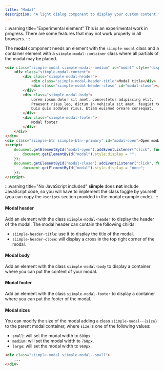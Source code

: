 ```yaml
---
title: "Modal"
description: "A light dialog component to display your custom content."
---
```


:::warning title="Experimental element"
This is an experimental work in progress. There are some features that may not work properly in all browsers.
:::

The **modal** component needs an element with the `siimple-modal` class and a container element with a `siimple-modal-container` class where all partials of the modal may be placed.

```html preview="true"
<div class="siimple-modal siimple-modal--medium" id="modal" style="display:none;">
    <div class="siimple-modal-content">
        <div class="siimple-modal-header">
            <div class="siimple-modal-header-title">Modal title</div>
            <div class="siimple-modal-header-close" id="modal-close"></div>
        </div>
        <div class="siimple-modal-body">
            Lorem ipsum dolor sit amet, consectetur adipiscing elit. 
            Praesent risus leo, dictum in vehicula sit amet, feugiat tempus tellus. 
            Duis quis sodales risus. Etiam euismod ornare consequat.
        </div>
        <div class="siimple-modal-footer">
            Modal footer
        </div>
    </div>
</div>
<div class="siimple-btn siimple-btn--primary" id="modal-open">Open modal</div>
<script>
    document.getElementById("modal-open").addEventListener("click", function () {
        document.getElementById("modal").style.display = "";
    });
    document.getElementById("modal-close").addEventListener("click", function () {
        document.getElementById("modal").style.display = "none";
    });
</script>
```

:::warning title="No JavaScript included"
**siimple** does **not** include JavaScript code, so you will have to implement the class toggle by yourself (you can copy the `<script>` section provided in the modal example code).
:::


#### Modal header

Add an element with the class `siimple-modal-header` to display the header of the modal. The modal header can contain the following childs:

- `siimple-header-title`: use it to display the title of the modal.
- `siimple-header-close`: will display a cross in the top right corner of the modal.


#### Modal body

Add an element with the class `siimple-modal-body` to display a container where you can put the content of your modal.


#### Modal footer

Add an element with the class `siimple-modal-footer` to display a container where you can put the footer of the modal.


#### Modal sizes

You can modify the size of the modal adding a class `siimple-modal--{size}` to the parent modal container, where `size` is one of the following values:

- `small`: will set the modal width to `600px`.
- `medium`: will set the modal width to `768px`.
- `large`: will set the modal width to `960px`.

```html
<div class="siimple-modal siimple-modal--small">
    ...
</div>
```


